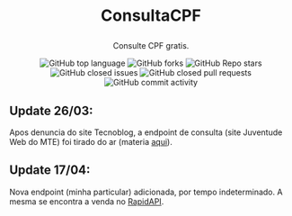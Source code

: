 # <p align="center">ConsultaCPF

</p>
<p align="center">Consulte CPF gratis.

<p align="center">
<img alt="GitHub top language" src="https://img.shields.io/github/languages/top/p0isonBR/ConsultaCPF?style=flat" /> 
<img alt="GitHub forks" src="https://img.shields.io/github/forks/p0isonBR/ConsultaCPF?style=flat" />
<img alt="GitHub Repo stars" src="https://img.shields.io/github/stars/p0isonBR/ConsultaCPF" />
<img alt="GitHub closed issues" src="https://img.shields.io/github/issues-closed/p0isonBR/ConsultaCPF" />
<img alt="GitHub closed pull requests" src="https://img.shields.io/github/issues-pr-closed/p0isonBR/ConsultaCPF" />
<img alt="GitHub commit activity" src="https://img.shields.io/github/commit-activity/m/p0isonBR/ConsultaCPF" />
</p>

## Update 26/03:

Apos denuncia do site Tecnoblog, a endpoint de consulta (site Juventude Web do MTE) foi tirado do ar (materia <a href="https://tecnoblog.net/425553/dados-9-milhoes-brasileiros-expostos-mte-forum/">aqui</a>).

## Update 17/04:

Nova endpoint (minha particular) adicionada, por tempo indeterminado. A mesma se encontra a venda no <a href="https://rapidapi.com/p0isonBR/api/consulta-cpf1">RapidAPI</a>.
